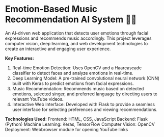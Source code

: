 # Emotion-Based Music Recommendation AI System 🎵😃

An AI-driven web application that detects user emotions through facial expressions and recommends music accordingly. This project leverages computer vision, deep learning, and web development technologies to create an interactive and engaging user experience.

**Key Features:**
1. Real-time Emotion Detection: Uses OpenCV and a Haarcascade classifier to detect faces and analyze emotions in real-time.
2. Deep Learning Model: A pre-trained convolutional neural network (CNN) built with Keras to predict emotions from facial expressions.
3. Music Recommendation: Recommends music based on detected emotions, selected singer, and preferred language by directing users to relevant YouTube videos.
4. Interactive Web Interface: Developed with Flask to provide a seamless user interface for selecting preferences and viewing recommendations.
   
**Technologies Used:**
Frontend: HTML, CSS, JavaScript
Backend: Flask (Python)
Machine Learning: Keras, TensorFlow
Computer Vision: OpenCV
Deployment: Webbrowser module for opening YouTube links


